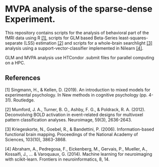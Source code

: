 # MVPA analysis of the sparse-dense Experiment.

This repository contains scripts for the analysis of behavioral part of the fMRI data using R [[1]](#1), 
scripts for GLM based Beta-Series least-squares-separate (LSS) estimation [[2]](#2) and scripts for a whole-brain 
searchlight [[3]](#3) analysis using a support-vector-classifier implemented in Nilearn [[4]](#4).

GLM and MVPA analysis use HTCondor .submit files for parallel computing on a HPC.

## References
<a id="1">[1]</a> 
Singmann, H., & Kellen, D. (2019).
An introduction to mixed models for experimental psychology. 
In New methods in cognitive psychology (pp. 4-31). Routledge.

<a id="2">[2]</a> 
Mumford, J. A., Turner, B. O., Ashby, F. G., & Poldrack, R. A. (2012). 
Deconvolving BOLD activation in event-related designs for multivoxel pattern classification analyses. 
Neuroimage, 59(3), 2636-2643.

<a id="3">[3]</a> 
Kriegeskorte, N., Goebel, R., & Bandettini, P. (2006). 
Information-based functional brain mapping. 
Proceedings of the National Academy of Sciences, 103(10), 3863-3868.

<a id="4">[4]</a> 
Abraham, A., Pedregosa, F., Eickenberg, M., Gervais, P., Mueller, A., Kossaifi, J., ... & Varoquaux, G. (2014). 
Machine learning for neuroimaging with scikit-learn. 
Frontiers in neuroinformatics, 8, 14.
